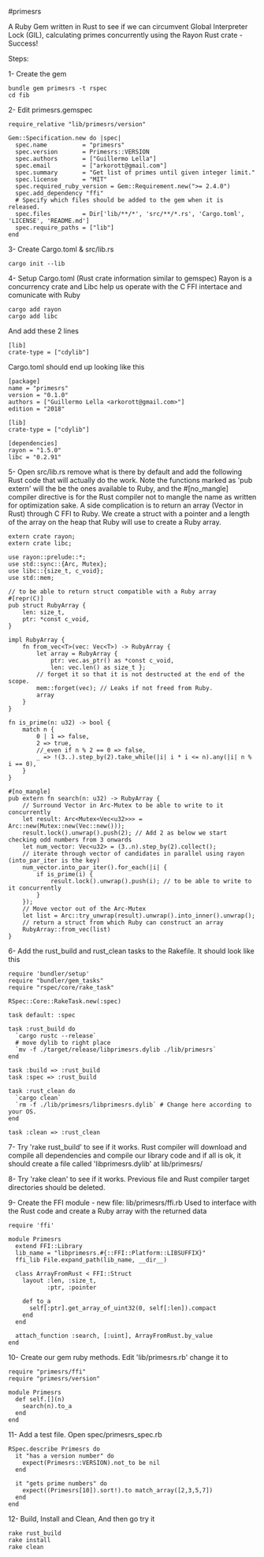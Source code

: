 #primesrs

A Ruby Gem written in Rust to see if we can circumvent Global Interpreter Lock (GIL), calculating primes concurrently using the Rayon Rust crate - Success!

Steps:

1- Create the gem

```
bundle gem primesrs -t rspec
cd fib
```


2- Edit primesrs.gemspec

```
require_relative "lib/primesrs/version"

Gem::Specification.new do |spec|
  spec.name          = "primesrs"
  spec.version       = Primesrs::VERSION
  spec.authors       = ["Guillermo Lella"]
  spec.email         = ["arkorott@gmail.com"]
  spec.summary       = "Get list of primes until given integer limit."
  spec.license       = "MIT"
  spec.required_ruby_version = Gem::Requirement.new(">= 2.4.0")
  spec.add_dependency "ffi"
  # Specify which files should be added to the gem when it is released.
  spec.files         = Dir['lib/**/*', 'src/**/*.rs', 'Cargo.toml', 'LICENSE', 'README.md']
  spec.require_paths = ["lib"]
end
```

3- Create Cargo.toml & src/lib.rs

```
cargo init --lib
```

4- Setup Cargo.toml (Rust crate information similar to gemspec)
Rayon is a concurrency crate and Libc help us operate with the C FFI intertace and comunicate with Ruby 

```
cargo add rayon
cargo add libc
```

And add these 2 lines

```
[lib]
crate-type = ["cdylib"]
```

Cargo.toml should end up looking like this

```
[package]
name = "primesrs"
version = "0.1.0"
authors = ["Guillermo Lella <arkorott@gmail.com>"]
edition = "2018"

[lib]
crate-type = ["cdylib"]

[dependencies]
rayon = "1.5.0"
libc = "0.2.91"
```


5- Open src/lib.rs remove what is there by default and add the following Rust code that will actually do the work. 
Note the functions marked as 'pub extern' will the be the ones available to Ruby, and the #[no_mangle] compiler directive is for the Rust compiler not to mangle the name as written for optimization sake.
A side complication is to return an array (Vector in Rust) through C FFI to Ruby. 
We create a struct with a pointer and a length of the array on the heap that Ruby will use to create a Ruby array.

```
extern crate rayon;
extern crate libc;

use rayon::prelude::*;
use std::sync::{Arc, Mutex};
use libc::{size_t, c_void};
use std::mem;

// to be able to return struct compatible with a Ruby array
#[repr(C)]
pub struct RubyArray {
    len: size_t,
    ptr: *const c_void,
}

impl RubyArray {
    fn from_vec<T>(vec: Vec<T>) -> RubyArray {
        let array = RubyArray { 
            ptr: vec.as_ptr() as *const c_void, 
            len: vec.len() as size_t };
        // forget it so that it is not destructed at the end of the scope. 
        mem::forget(vec); // Leaks if not freed from Ruby.
        array
    }
}

fn is_prime(n: u32) -> bool {
    match n {
        0 | 1 => false,
        2 => true,
        //_even if n % 2 == 0 => false,
        _ => !(3..).step_by(2).take_while(|i| i * i <= n).any(|i| n % i == 0),
    }
}

#[no_mangle]
pub extern fn search(n: u32) -> RubyArray {
    // Surround Vector in Arc-Mutex to be able to write to it concurrently
    let result: Arc<Mutex<Vec<u32>>> = Arc::new(Mutex::new(Vec::new()));
    result.lock().unwrap().push(2); // Add 2 as below we start checking odd numbers from 3 onwards
    let num_vector: Vec<u32> = (3..n).step_by(2).collect();
    // iterate through vector of candidates in parallel using rayon (into_par_iter is the key)
    num_vector.into_par_iter().for_each(|i| {
        if is_prime(i) {
            result.lock().unwrap().push(i); // to be able to write to it concurrently
        }
    });
    // Move vector out of the Arc-Mutex
    let list = Arc::try_unwrap(result).unwrap().into_inner().unwrap();
    // return a struct from which Ruby can construct an array
    RubyArray::from_vec(list)
}
```

6- Add the rust_build and rust_clean tasks to the Rakefile. It should look like this

```
require 'bundler/setup'
require "bundler/gem_tasks"
require "rspec/core/rake_task"

RSpec::Core::RakeTask.new(:spec)

task default: :spec

task :rust_build do
  `cargo rustc --release`
  # move dylib to right place
  `mv -f ./target/release/libprimesrs.dylib ./lib/primesrs` 
end

task :build => :rust_build
task :spec => :rust_build

task :rust_clean do
  `cargo clean`
  `rm -f ./lib/primesrs/libprimesrs.dylib` # Change here according to your OS.
end

task :clean => :rust_clean
```

7- Try 'rake rust_build' to see if it works.
Rust compiler will download and compile all dependencies and compile our library code and if all is ok, it should create a file called 'libprimesrs.dylib' at lib/primesrs/

8- Try 'rake clean' to see if it works.
Previous file and Rust compiler target directories should be deleted.

9- Create the FFI module - new file: lib/primesrs/ffi.rb 
Used to interface with the Rust code and create a Ruby array with the returned data

```
require 'ffi'

module Primesrs
  extend FFI::Library
  lib_name = "libprimesrs.#{::FFI::Platform::LIBSUFFIX}"
  ffi_lib File.expand_path(lib_name, __dir__)

  class ArrayFromRust < FFI::Struct
    layout :len, :size_t,
           :ptr, :pointer 

    def to_a
      self[:ptr].get_array_of_uint32(0, self[:len]).compact
    end
  end

  attach_function :search, [:uint], ArrayFromRust.by_value
end
```

10- Create our gem ruby methods. Edit 'lib/primesrs.rb' change it to

```
require "primesrs/ffi"
require "primesrs/version"

module Primesrs
  def self.[](n)
    search(n).to_a
  end
end
```

11- Add a test file. Open spec/primesrs_spec.rb

```
RSpec.describe Primesrs do
  it "has a version number" do
    expect(Primesrs::VERSION).not_to be nil
  end

  it "gets prime numbers" do
    expect((Primesrs[10]).sort!).to match_array([2,3,5,7])
  end
end
```

12- Build, Install and Clean, And then go try it

```
rake rust_build
rake install
rake clean
```
